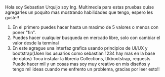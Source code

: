 Hola soy Sebastian Urquijo soy Ing. Multimedia para estas pruebas quise agregarles un poquito mas mostrando habilidades que tengo, espero les guste!!
1. En el primero puedes hacer hasta un maximo de 5 valores o menos con poner "fin".
2. Puedes hacer cualquier busqueda en mercado libre, solo con cambiar el valor desde la terminal
3. En este agrague una interfaz grafica usando principios de UI/UX y bootstrap(Usen los usuarios como sebastian 1234 hay mas en la base de datos)
Toca instalar la libreria Collections, ttkbootstrap, requests
Puedo hacer mil y un cosas mas soy muy creativo en mis diseños y tengo mil ideas cuando me enfrento un problema, gracias por leer esto!!
